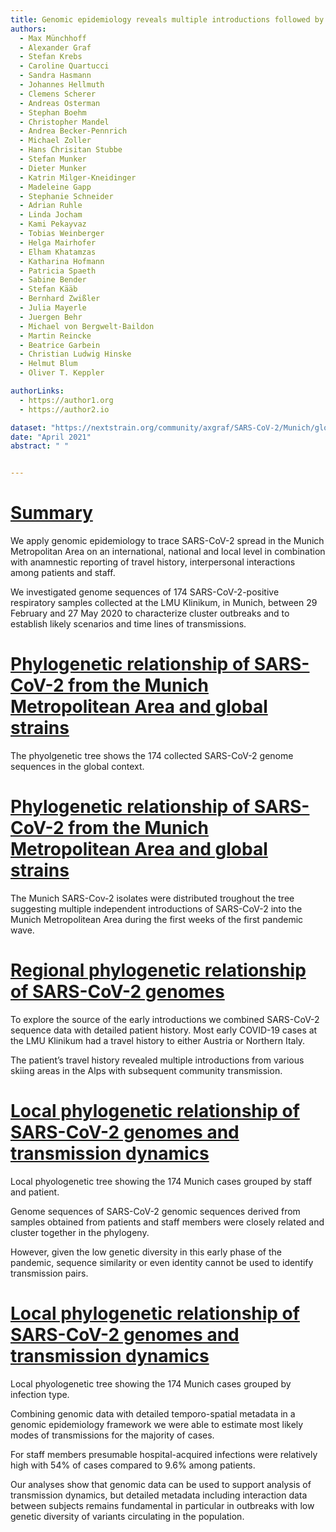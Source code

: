 ```yaml
---
title: Genomic epidemiology reveals multiple introductions followed by community and nosocomial spread of SARS-CoV-2 in Bavaria, February to May 2020.
authors:
  - Max Münchhoff
  - Alexander Graf
  - Stefan Krebs
  - Caroline Quartucci
  - Sandra Hasmann
  - Johannes Hellmuth
  - Clemens Scherer
  - Andreas Osterman
  - Stephan Boehm
  - Christopher Mandel
  - Andrea Becker-Pennrich
  - Michael Zoller
  - Hans Chrisitan Stubbe
  - Stefan Munker
  - Dieter Munker
  - Katrin Milger-Kneidinger
  - Madeleine Gapp
  - Stephanie Schneider
  - Adrian Ruhle
  - Linda Jocham
  - Kami Pekayvaz
  - Tobias Weinberger
  - Helga Mairhofer
  - Elham Khatamzas
  - Katharina Hofmann
  - Patricia Spaeth
  - Sabine Bender
  - Stefan Kääb
  - Bernhard Zwißler
  - Julia Mayerle
  - Juergen Behr
  - Michael von Bergwelt-Baildon
  - Martin Reincke
  - Beatrice Garbein
  - Christian Ludwig Hinske
  - Helmut Blum
  - Oliver T. Keppler

authorLinks:
  - https://author1.org
  - https://author2.io

dataset: "https://nextstrain.org/community/axgraf/SARS-CoV-2/Munich/global?c=region&d=tree,entropy&p=full" # must be accessible to the auspice server running the narrative
date: "April 2021"
abstract: " "


---
```


<!-- ############ SLIDE BREAK ############# -->
<!-- SLIDE 1 -->
# [Summary](https://nextstrain.org/community/axgraf/SARS-CoV-2/Munich/global?c=region&d=tree,entropy&p=full)

<!-- This is the left-side text -->

We apply genomic epidemiology to trace SARS-CoV-2 spread in the Munich Metropolitan Area on an international, national and local level in combination with anamnestic reporting of travel history, interpersonal interactions among patients and staff. 

We investigated genome sequences of 174 SARS-CoV-2-positive respiratory samples collected at the LMU Klinikum, in Munich, between 29 February and 27 May 2020 to characterize cluster outbreaks and to establish likely scenarios and time lines of transmissions.


<!-- ############ SLIDE BREAK ############# -->
<!-- SLIDE 2 -->
<!--  Each slide MUST start with a link to a specific view of the dataset (must match the `dataset` specified above) -->
# [Phylogenetic relationship of SARS-CoV-2 from the Munich Metropolitean Area and global strains ](https://nextstrain.org/community/axgraf/SARS-CoV-2/Munich/global?c=region&d=tree,entropy&p=full)

<!-- This is left-side text -->

The phyolgenetic tree shows the 174 collected SARS-CoV-2 genome sequences in the global context.

<!-- There is NO right-side text on this slide -->

<!-- ############ SLIDE BREAK ############# -->
<!-- SLIDE 3 -->
<!--  Each slide MUST start with a link to a specific view of the dataset (must match the `dataset` specified above) -->
# [Phylogenetic relationship of SARS-CoV-2 from the Munich Metropolitean Area and global strains ](https://nextstrain.org/community/axgraf/SARS-CoV-2/Munich/global?c=region&d=tree,entropy&p=full&f_region=Munich)

The Munich SARS-Cov-2 isolates were distributed troughout the tree suggesting multiple independent introductions of SARS-CoV-2 into the Munich Metropolitean Area during the first weeks of the first pandemic wave.


<!-- There is NO right-side text on this slide -->


<!-- ############ SLIDE BREAK ############# -->
<!-- SLIDE 4 -->
<!--  Each slide MUST start with a link to a specific view of the dataset (must match the `dataset` specified above) -->
# [Regional phylogenetic relationship of SARS-CoV-2 genomes ](https://nextstrain.org/community/axgraf/SARS-CoV-2/Munich/regional?c=country&d=tree,entropy&p=full)

<!-- This is left-side text -->

To explore the source of the early introductions we combined SARS-CoV-2 sequence data with detailed patient history.
Most early COVID-19 cases at the LMU Klinikum had a travel history to either Austria or Northern Italy.

The patient’s travel history revealed multiple introductions from various skiing areas in the Alps with subsequent community transmission.


<!-- There is NO right-side text on this slide -->


<!-- ############ SLIDE BREAK ############# -->
<!-- SLIDE 5 -->
<!--  Each slide MUST start with a link to a specific view of the dataset (must match the `dataset` specified above) -->
# [Local phylogenetic relationship of SARS-CoV-2 genomes and transmission dynamics](https://nextstrain.org/community/axgraf/SARS-CoV-2/Munich/local?c=status&d=tree,entropy&p=full)

<!-- This is left-side text -->
Local phyologenetic tree showing the 174 Munich cases grouped by staff and patient.

Genome sequences of SARS-CoV-2 genomic sequences derived from samples obtained from patients and staff members were closely related and cluster together in the phylogeny. 

However, given the low genetic diversity in this early phase of the pandemic, sequence similarity or even identity cannot be used to identify transmission pairs.

<!-- There is NO right-side text on this slide -->


<!-- ############ SLIDE BREAK ############# -->
<!-- SLIDE 6 -->
<!--  Each slide MUST start with a link to a specific view of the dataset (must match the `dataset` specified above) -->
# [Local phylogenetic relationship of SARS-CoV-2 genomes and transmission dynamics](https://nextstrain.org/community/axgraf/SARS-CoV-2/Munich/local?c=covid19_infection_type&d=tree,entropy&p=full)

<!-- This is left-side text -->
Local phyologenetic tree showing the 174 Munich cases grouped by infection type.

Combining genomic data with detailed temporo-spatial metadata in a genomic epidemiology framework we were able to estimate most likely modes of transmissions for the majority of cases. 

For staff members presumable hospital-acquired infections were relatively high with 54% of cases compared to 9.6% among patients. 

Our analyses show that genomic data can be used to support analysis of  transmission dynamics, but detailed metadata including interaction data between subjects remains fundamental in particular in outbreaks with low genetic diversity of variants circulating in the population.


<!-- There is NO right-side text on this slide -->

